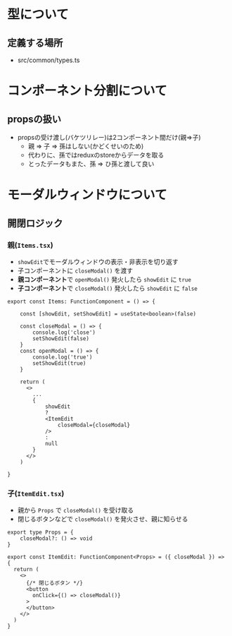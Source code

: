 # 型について
## 定義する場所
- src/common/types.ts

# コンポーネント分割について
## propsの扱い
- propsの受け渡し(バケツリレー)は2コンポーネント間だけ(親=>子)
  - 親 => 子 => 孫はしない(かどくせいのため)
  - 代わりに、孫ではreduxのstoreからデータを取る
  - とったデータもまた、孫 => ひ孫と渡して良い

# モーダルウィンドウについて
## 開閉ロジック

### 親(`Items.tsx`)
  - `showEdit`でモーダルウィンドウの表示・非表示を切り返す
  - 子コンポーネントに `closeModal()` を渡す
  - **親コンポーネント**で `openModal()` 発火したら `showEdit` に `true`
  - **子コンポーネント**で `closeModal()` 発火したら `showEdit` に `false`

```tsx
export const Items: FunctionComponent = () => {
    
    const [showEdit, setShowEdit] = useState<boolean>(false)

    const closeModal = () => {
        console.log('close')
        setShowEdit(false)
    }
    const openModal = () => {
        console.log('true')
        setShowEdit(true)
    }

    return (
      <>
        ...
        {
            showEdit
            ?
            <ItemEdit
                closeModal={closeModal}
            />
            :
            null
        }
      </>
    )

}
```

### 子(`ItemEdit.tsx`)
  - 親から `Props` で `closeModal()` を受け取る
  - 閉じるボタンなどで `closeModal()` を発火させ、親に知らせる

```tsx
export type Props = {
    closeModal?: () => void
}

export const ItemEdit: FunctionComponent<Props> = ({ closeModal }) => {
  return (
    <>
      {/* 閉じるボタン */}
      <button
        onClick={() => closeModal()}
      >
      </button>
    </>
  )
}
```